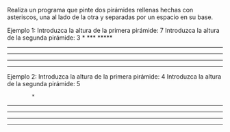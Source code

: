 Realiza un programa que pinte dos pirámides rellenas hechas con asteriscos, una al lado de la otra y separadas por un espacio en su base.

Ejemplo 1:
Introduzca la altura de la primera pirámide: 7
Introduzca la altura de la segunda pirámide: 3
      *
     ***
    *****
   ******* 
  *********     *
 ***********   ***
************* *****

Ejemplo 2:
Introduzca la altura de la primera pirámide: 4
Introduzca la altura de la segunda pirámide: 5

            *
   *       ***
  ***     *****
 *****   *******
******* *********
